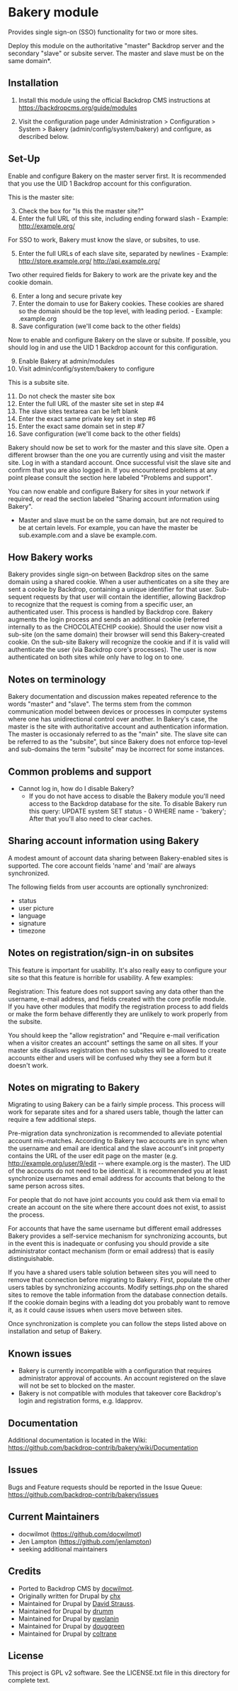 Bakery module
=============

Provides single sign-on (SSO) functionality for two or more sites.

Deploy this module on the authoritative "master" Backdrop server and the secondary
"slave" or subsite server. The master and slave must be on the same domain*.


Installation
------------

1. Install this module using the official Backdrop CMS instructions at
  https://backdropcms.org/guide/modules

2. Visit the configuration page under Administration > Configuration > System >
  Bakery (admin/config/system/bakery) and configure, as described below.


Set-Up
------

Enable and configure Bakery on the master server first. It is recommended that
you use the UID 1 Backdrop account for this configuration.

This is the master site:

  3. Check the box for "Is this the master site?"
  4. Enter the full URL of this site, including ending forward slash
    - Example: http://example.org/

For SSO to work, Bakery must know the slave, or subsites, to use.

  5. Enter the full URLs of each slave site, separated by newlines
    - Example:  http://store.example.org/
                http://api.example.org/

Two other required fields for Bakery to work are the private key and the cookie
domain.

  6. Enter a long and secure private key
  7. Enter the domain to use for Bakery cookies. These cookies are shared so
      the domain should be the top level, with leading period.
    - Example: .example.org
  8. Save configuration (we'll come back to the other fields)

Now to enable and configure Bakery on the slave or subsite. If possible, you
should log in and use the UID 1 Backdrop account for this configuration.

  9. Enable Bakery at admin/modules
  10. Visit admin/config/system/bakery to configure

This is a subsite site.

  11. Do not check the master site box
  12. Enter the full URL of the master site set in step #4
  13. The slave sites textarea can be left blank
  14. Enter the exact same private key set in step #6
  15. Enter the exact same domain set in step #7
  16. Save configuration (we'll come back to the other fields)

Bakery should now be set to work for the master and this slave site. Open a
different browser than the one you are currently using and visit the master
site. Log in with a standard account. Once successful visit the slave site and
confirm that you are also logged in. If you encountered problems at any point
please consult the section here labeled "Problems and support".

You can now enable and configure Bakery for sites in your network if required,
or read the section labeled "Sharing account information using Bakery".

* Master and slave must be on the same domain, but are not required to be at
certain levels. For example, you can have the master be sub.example.com and a
slave be example.com.

How Bakery works
----------------
Bakery provides single sign-on between Backdrop sites on the same domain using a
shared cookie. When a user authenticates on a site they are sent a cookie by
Backdrop, containing a unique identifier for that user. Sub-sequent requests by
that user will contain the identifier, allowing Backdrop to recognize that the
request is coming from a specific user, an authenticated user. This process is
handled by Backdrop core. Bakery augments the login process and sends an
additional cookie (referred internally to as the CHOCOLATECHIP cookie). Should
the user now visit a sub-site (on the same domain) their browser will send this
Bakery-created cookie. On the sub-site Bakery will recognize the cookie and if
it is valid will authenticate the user (via Backdrop core's processes). The user
is now authenticated on both sites while only have to log on to one.

Notes on terminology
--------------------
Bakery documentation and discussion makes repeated reference to the words
"master" and "slave". The terms stem from the common communication model between
devices or processes in computer systems where one has unidirectional control
over another. In Bakery's case, the master is the site with authoritative
account and authentication information. The master is occasionaly referred to as
the "main" site. The slave site can be referred to as the "subsite", but since
Bakery does not enforce top-level and sub-domains the term "subsite" may be
incorrect for some instances.

Common problems and support
---------------------------
  * Cannot log in, how do I disable Bakery?
    - If you do not have access to disable the Bakery module you'll need
      access to the Backdrop database for the site. To disable Bakery run this
      query: UPDATE system SET status - 0 WHERE name - 'bakery';
      After that you'll also need to clear caches.

Sharing account information using Bakery
----------------------------------------
A modest amount of account data sharing between Bakery-enabled sites is
supported. The core account fields 'name' and 'mail' are always synchronized.

The following fields from user accounts are optionally synchronized:
  * status
  * user picture
  * language
  * signature
  * timezone

Notes on registration/sign-in on subsites
-----------------------------------------
This feature is important for usability. It's also really easy to configure your
site so that this feature is horrible for usability. A few examples:

Registration:
This feature does not support saving any data other than the username, e-mail
address, and fields created with the core profile module. If you have other
modules that modify the registration process to add fields or make the form
behave differently they are unlikely to work properly from the subsite.

You should keep the "allow registration" and "Require e-mail verification when
a visitor creates an account" settings the same on all sites. If your
master site disallows registration then no subsites will be allowed to create
accounts either and users will be confused why they see a form but it doesn't
work.

Notes on migrating to Bakery
----------------------------
Migrating to using Bakery can be a fairly simple process. This process will work
for separate sites and for a shared users table, though the latter can require a
few additional steps.

Pre-migration data synchronization is recommended to alleviate potential
account mis-matches. According to Bakery two accounts are in sync when the
username and email are identical and the slave account's init property contains
the URL of the user edit page on the master
(e.g. http://example.org/user/9/edit -- where example.org is the master). The
UID of the accounts do not need to be identical. It is recommended you at least
synchronize usernames and email address for accounts that belong to the same
person across sites.

For people that do not have joint accounts you could ask them via email to
create an account on the site where there account does not exist, to assist the
process.

For accounts that have the same username but different email addresses Bakery
provides a self-service mechanism for synchronizing accounts, but in the event
this is inadequate or confusing you should provide a site administrator contact
mechanism (form or email address) that is easily distinguishable.

If you have a shared users table solution between sites you will need to remove
that connection before migrating to Bakery. First, populate the other users
tables by synchronizing accounts. Modify settings.php on the shared sites to
remove the table information from the database connection details. If the cookie
domain begins with a leading dot you probably want to remove it, as it could
cause issues when users move between sites.

Once synchronization is complete you can follow the steps listed above on
installation and setup of Bakery.

Known issues
------------

  * Bakery is currently incompatible with a configuration that requires
    administrator approval of accounts. An account registered on the slave will
    not be set to blocked on the master.
  * Bakery is not compatible with modules that takeover core Backdrop's login
    and registration forms, e.g. ldapprov.

Documentation
-------------

Additional documentation is located in the Wiki:
https://github.com/backdrop-contrib/bakery/wiki/Documentation

Issues
------

Bugs and Feature requests should be reported in the Issue Queue:
https://github.com/backdrop-contrib/bakery/issues

Current Maintainers
-------------------

- docwilmot (https://github.com/docwilmot)
- Jen Lampton (https://github.com/jenlampton)
- seeking additional maintainers

Credits
-------

- Ported to Backdrop CMS by [docwilmot](https://github.com/docwilmot).
- Originally written for Drupal by [chx](https://www.drupal.org/u/chx)
- Maintained for Drupal by [David Strauss](https://www.drupal.org/u/david-strauss).
- Maintained for Drupal by [drumm](https://www.drupal.org/u/drumm)
- Maintained for Drupal by [pwolanin](https://www.drupal.org/u/pwolanin)
- Maintained for Drupal by [douggreen](https://www.drupal.org/u/douggreen)
- Maintained for Drupal by [coltrane](https://www.drupal.org/u/coltrane)

License
-------

This project is GPL v2 software. See the LICENSE.txt file in this directory for
complete text.
